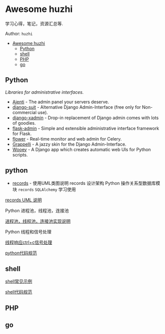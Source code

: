 # Awesome huzhi
学习心得，笔记，资源汇总等.

Author: `huzhi`

- [Awesome huzhi](#awesome-huzhi)
    - [Python](#python)
    - [shell](#shell)
    - [PHP](#php)
    - [go](#go)
  

## Python

*Libraries for administrative interfaces.*

* [Ajenti](https://github.com/ajenti/ajenti) - The admin panel your servers deserve.
* [django-suit](http://djangosuit.com/) - Alternative Django Admin-Interface (free only for Non-commercial use).
* [django-xadmin](https://github.com/sshwsfc/xadmin) - Drop-in replacement of Django admin comes with lots of goodies.
* [flask-admin](https://github.com/flask-admin/flask-admin) - Simple and extensible administrative interface framework for Flask.
* [flower](https://github.com/mher/flower) - Real-time monitor and web admin for Celery.
* [Grappelli](http://grappelliproject.com) - A jazzy skin for the Django Admin-Interface.
* [Wooey](https://github.com/wooey/wooey) - A Django app which creates automatic web UIs for Python scripts.



## python
* [records](https://github.com/lanzhiwang/records) - 使用UML类图说明 records 设计架构 
Python 操作关系型数据库模块 `records` `SQLAlchemy` 学习使用

[records UML 说明](https://github.com/lanzhiwang/records)

Python 进程池，线程池，连接池

[进程池，线程池，连接池实现说明](https://github.com/lanzhiwang/pool)

Python 线程和信号处理

[线程响应ctrl+c信号处理](https://github.com/geekcomputers/Python/blob/master/thread_signal.py)

[python代码规范](https://github.com/google/styleguide/blob/gh-pages/pyguide.md)


## shell

[shell常见示例](https://github.com/dylanaraps/pure-bash-bible)

[shell代码规范](https://google.github.io/styleguide/shell.xml)

## PHP

## go


